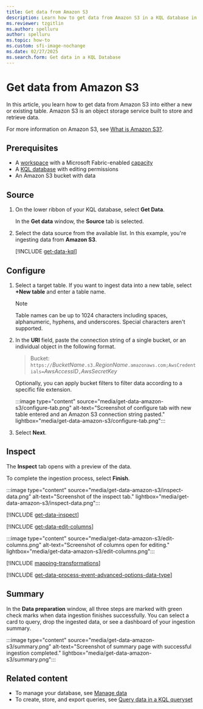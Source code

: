 ```yaml
---
title: Get data from Amazon S3
description: Learn how to get data from Amazon S3 in a KQL database in Real-Time Intelligence.
ms.reviewer: tzgitlin
ms.author: spelluru
author: spelluru
ms.topic: how-to
ms.custom: sfi-image-nochange
ms.date: 02/27/2025
ms.search.form: Get data in a KQL Database
---
```

# Get data from Amazon S3

In this article, you learn how to get data from Amazon S3 into either a new or existing table. Amazon S3 is an object storage service built to store and retrieve data.

For more information on Amazon S3, see [What is Amazon S3?](https://docs.aws.amazon.com/AmazonS3/latest/userguide/Welcome.html).

## Prerequisites

* A [workspace](../fundamentals/create-workspaces.md) with a Microsoft Fabric-enabled [capacity](../enterprise/licenses.md#capacity)
* A [KQL database](create-database.md) with editing permissions
* An Amazon S3 bucket with data

## Source

1. On the lower ribbon of your KQL database, select **Get Data**.

    In the **Get data** window, the **Source** tab is selected.

1. Select the data source from the available list. In this example, you're ingesting data from **Amazon S3**.

    [!INCLUDE [get-data-kql](includes/get-data-kql.md)]

## Configure

1. Select a target table. If you want to ingest data into a new table, select **+New table** and enter a table name.

    > [!NOTE]
    > Table names can be up to 1024 characters including spaces, alphanumeric, hyphens, and underscores. Special characters aren't supported.

1. In the **URI** field, paste the connection string of a single bucket, or an individual object in the following format.

    > Bucket: `https://`*BucketName*`.s3.`*RegionName*`.amazonaws.com;AwsCredentials=`*AwsAccessID*`,`*AwsSecretKey*

    Optionally, you can apply bucket filters to filter data according to a specific file extension.

    :::image type="content" source="media/get-data-amazon-s3/configure-tab.png" alt-text="Screenshot of configure tab with new table entered and an Amazon S3 connection string pasted." lightbox="media/get-data-amazon-s3/configure-tab.png":::

1. Select **Next**.
## Inspect

The **Inspect** tab opens with a preview of the data.

To complete the ingestion process, select **Finish**.

:::image type="content" source="media/get-data-amazon-s3/inspect-data.png" alt-text="Screenshot of the inspect tab." lightbox="media/get-data-amazon-s3/inspect-data.png":::

[!INCLUDE [get-data-inspect](includes/get-data-inspect.md)]

[!INCLUDE [get-data-edit-columns](includes/get-data-edit-columns.md)]

:::image type="content" source="media/get-data-amazon-s3/edit-columns.png" alt-text="Screenshot of columns open for editing." lightbox="media/get-data-amazon-s3/edit-columns.png":::

[!INCLUDE [mapping-transformations](includes/mapping-transformations.md)]

[!INCLUDE [get-data-process-event-advanced-options-data-type](includes/get-data-process-event-advanced-options-data-type.md)]

## Summary

In the **Data preparation** window, all three steps are marked with green check marks when data ingestion finishes successfully. You can select a card to query, drop the ingested data, or see a dashboard of your ingestion summary.

:::image type="content" source="media/get-data-amazon-s3/summary.png" alt-text="Screenshot of summary page with successful ingestion completed." lightbox="media/get-data-amazon-s3/summary.png":::

## Related content

* To manage your database, see [Manage data](data-management.md)
* To create, store, and export queries, see [Query data in a KQL queryset](kusto-query-set.md)
